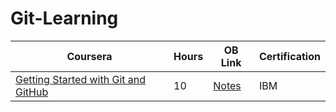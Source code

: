 # Git-Learning
 
| Coursera | Hours | OB Link | Certification |
| ---- | ---- | ---- | ---- |
| [Getting Started with Git and GitHub](https://www.coursera.org/learn/getting-started-with-git-and-github/) | 10 | [Notes](obsidian://open?vault=Programming%20Learning&file=Coursera%20Course_Getting%20Started%20with%20Git%20and%20GitHub) | IBM |
